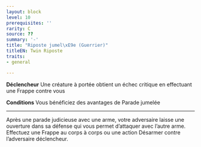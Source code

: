 ```yaml
---
layout: block
level: 10
prerequisites: ''
rarity: C
source: ??
summary: '-'
title: "Riposte jumel\xE9e (Guerrier)"
titleEN: Twin Riposte
traits:
- general

---
```


<p><strong>Déclencheur</strong> Une créature à portée obtient un échec critique en effectuant une Frappe contre vous</p>
<p><strong>Conditions</strong> Vous bénéficiez des avantages de Parade jumelée</p>
<hr>
<p>Après une parade judicieuse avec une arme, votre adversaire laisse une ouverture dans sa défense qui vous permet d’attaquer avec l’autre arme. Effectuez une Frappe au corps à corps ou une action Désarmer contre l’adversaire déclencheur.</p>